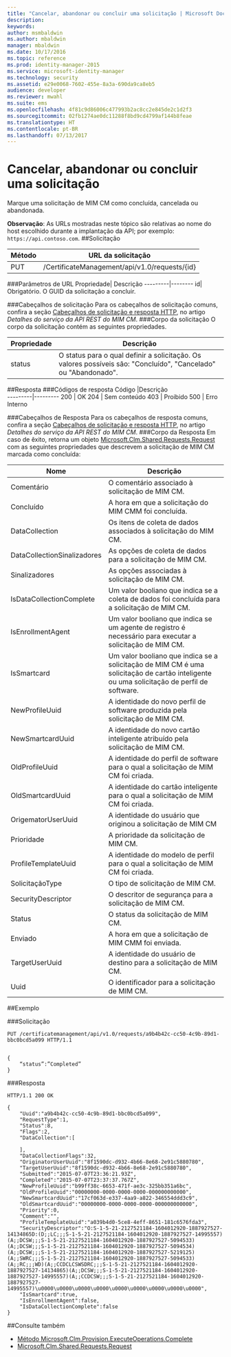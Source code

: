 ```yaml
---
title: "Cancelar, abandonar ou concluir uma solicitação | Microsoft Docs"
description: 
keywords: 
author: msmbaldwin
ms.author: mbaldwin
manager: mbaldwin
ms.date: 10/17/2016
ms.topic: reference
ms.prod: identity-manager-2015
ms.service: microsoft-identity-manager
ms.technology: security
ms.assetid: e29e0068-7602-455e-8a3a-690da9ca8eb5
audience: developer
ms.reviewer: mwahl
ms.suite: ems
ms.openlocfilehash: 4f81c9d86006c477993b2ac8cc2e845de2c1d2f3
ms.sourcegitcommit: 02fb1274ae0dc11288f8bd9cd4799af144b8feae
ms.translationtype: HT
ms.contentlocale: pt-BR
ms.lasthandoff: 07/13/2017
---
```

# <a name="cancel-abandon-or-complete-a-request"></a>Cancelar, abandonar ou concluir uma solicitação
Marque uma solicitação de MIM CM como concluída, cancelada ou abandonada.

**Observação**: As URLs mostradas neste tópico são relativas ao nome do host escolhido durante a implantação da API; por exemplo: `https://api.contoso.com`.
##<a name="request"></a>Solicitação


Método  |URL da solicitação  
---------|---------
PUT     |/CertificateManagement/api/v1.0/requests/{id}

###<a name="url-parameters"></a>Parâmetros de URL
Propriedade| Descrição
---------|--------
id| Obrigatório. O GUID da solicitação a concluir.


###<a name="request-headers"></a>Cabeçalhos de solicitação
Para os cabeçalhos de solicitação comuns, confira a seção [Cabeçalhos de solicitação e resposta HTTP](certificate-management-rest-api-service-details.md#http-request-and-response-headers), no artigo *Detalhes do serviço da API REST do MIM CM*.
###<a name="request-body"></a>Corpo da solicitação
O corpo da solicitação contém as seguintes propriedades.

Propriedade | Descrição
---------|-----------
status | O status para o qual definir a solicitação. Os valores possíveis são: "Concluído", "Cancelado" ou "Abandonado".


##<a name="response"></a>Resposta
###<a name="response-codes"></a>Códigos de resposta
Código  |Descrição  
---------|---------
200     | OK
204 | Sem conteúdo
403 | Proibido
500 | Erro Interno

###<a name="response-headers"></a>Cabeçalhos de Resposta
Para os cabeçalhos de resposta comuns, confira a seção [Cabeçalhos de solicitação e resposta HTTP](certificate-management-rest-api-service-details.md#http-request-and-response-headers), no artigo *Detalhes do serviço da API REST do MIM CM*.
###<a name="response-body"></a>Corpo da Resposta
Em caso de êxito, retorna um objeto [Microsoft.Clm.Shared.Requests.Request](https://msdn.microsoft.com/library/microsoft.clm.shared.requests.request.aspx) com as seguintes propriedades que descrevem a solicitação de MIM CM marcada como concluída:

Nome | Descrição
-----|------------
Comentário | O comentário associado à solicitação de MIM CM.
Concluído | A hora em que a solicitação do MIM CMM foi concluída.
DataCollection | Os itens de coleta de dados associados à solicitação do MIM CM.
DataCollectionSinalizadores | As opções de coleta de dados para a solicitação de MIM CM.
Sinalizadores | As opções associadas à solicitação de MIM CM.
IsDataCollectionComplete | Um valor booliano que indica se a coleta de dados foi concluída para a solicitação de MIM CM.
IsEnrollmentAgent | Um valor booliano que indica se um agente de registro é necessário para executar a solicitação de MIM CM.
IsSmartcard | Um valor booliano que indica se a solicitação de MIM CM é uma solicitação de cartão inteligente ou uma solicitação de perfil de software.
NewProfileUuid | A identidade do novo perfil de software produzida pela solicitação de MIM CM.
NewSmartcardUuid | A identidade do novo cartão inteligente atribuído pela solicitação de MIM CM.
OldProfileUuid | A identidade do perfil de software para o qual a solicitação de MIM CM foi criada.
OldSmartcardUuid | A identidade do cartão inteligente para o qual a solicitação de MIM CM foi criada.
OrigematorUserUuid | A identidade do usuário que originou a solicitação de MIM CM
Prioridade | A prioridade da solicitação de MIM CM.
ProfileTemplateUuid | A identidade do modelo de perfil para o qual a solicitação de MIM CM foi criada.
SolicitaçãoType | O tipo de solicitação de MIM CM.
SecurityDescriptor | O descritor de segurança para a solicitação de MIM CM.
Status | O status da solicitação de MIM CM.
Enviado | A hora em que a solicitação de MIM CMM foi enviada.
TargetUserUuid | A identidade do usuário de destino para a solicitação de MIM CM.
Uuid | O identificador para a solicitação de MIM CM.

##<a name="example"></a>Exemplo

###<a name="request"></a>Solicitação
```
PUT /certificatemanagement/api/v1.0/requests/a9b4b42c-cc50-4c9b-89d1-bbc0bcd5a099 HTTP/1.1


{
    “status”:”Completed”
}
```
###<a name="response"></a>Resposta
```
HTTP/1.1 200 OK

{
    "Uuid":"a9b4b42c-cc50-4c9b-89d1-bbc0bcd5a099",
    "RequestType":1,
    "Status":8,
    "Flags":2,
    "DataCollection":[

    ],
    "DataCollectionFlags":32,
    "OriginatorUserUuid":"8f1590dc-d932-4b66-8e68-2e91c5880780",
    "TargetUserUuid":"8f1590dc-d932-4b66-8e68-2e91c5880780",
    "Submitted":"2015-07-07T23:36:21.93Z",
    "Completed":"2015-07-07T23:37:37.767Z",
    "NewProfileUuid":"b99ff38c-6653-471f-ae3c-325bb351a6bc",
    "OldProfileUuid":"00000000-0000-0000-0000-000000000000",
    "NewSmartcardUuid":"17cf063d-e337-4aa9-a822-346554ddd3c9",
    "OldSmartcardUuid":"00000000-0000-0000-0000-000000000000",
    "Priority":0,
    "Comment":"",
    "ProfileTemplateUuid":"a039b4d0-5ce8-4eff-8651-181c6576fda3",
    "SecurityDescriptor":"O:S-1-5-21-2127521184-1604012920-1887927527-14134865D:(D;;LC;;;S-1-5-21-2127521184-1604012920-1887927527-14995557)(A;;DCSW;;;S-1-5-21-2127521184-1604012920-1887927527-5094533)(A;;DCSW;;;S-1-5-21-2127521184-1604012920-1887927527-5094534)(A;;DCSW;;;S-1-5-21-2127521184-1604012920-1887927527-5219125)(A;;SWRC;;;S-1-5-21-2127521184-1604012920-1887927527-5094533)(A;;RC;;;WD)(A;;CCDCLCSWSDRC;;;S-1-5-21-2127521184-1604012920-1887927527-14134865)(A;;DCSW;;;S-1-5-21-2127521184-1604012920-1887927527-14995557)(A;;CCDCSW;;;S-1-5-21-2127521184-1604012920-1887927527-14995557)\u0000\u0000\u0000\u0000\u0000\u0000\u0000\u0000\u0000",
    "IsSmartcard":true,
    "IsEnrollmentAgent":false,
    "IsDataCollectionComplete":false
}
```       
##<a name="see-also"></a>Consulte também

- [Método Microsoft.Clm.Provision.ExecuteOperations.Complete](https://msdn.microsoft.com/library/microsoft.clm.provision.executeoperations.complete.aspx)
- [Microsoft.Clm.Shared.Requests.Request](https://msdn.microsoft.com/library/microsoft.clm.shared.requests.request.aspx)
